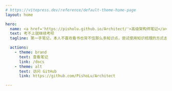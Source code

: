 ```yaml
---
# https://vitepress.dev/reference/default-theme-home-page
layout: home

hero:
  name: <a href='https://pisholu.github.io/Architect/'>高级架构师笔记</a>
  text: 考不上就继续考呗
  tagline: 第一手笔记，本人不喜欢看书也背不住那么多知识点，尝试使用知识梳理的方式去构建知识体系

  actions:
    - theme: brand
      text: 查看笔记
      link: /docs
    - theme: alt
      text: 访问 GitHub
      link: https://github.com/PishoLu/Architect

---
```

